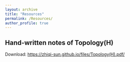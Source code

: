 ```yaml
---
layout: archive
title: "Resources"
permalink: /Resources/
author_profile: true
---
```




## Hand-written notes of Topology(H)

Download: https://zhiqi-sun.github.io/files/Topology(H).pdf/
